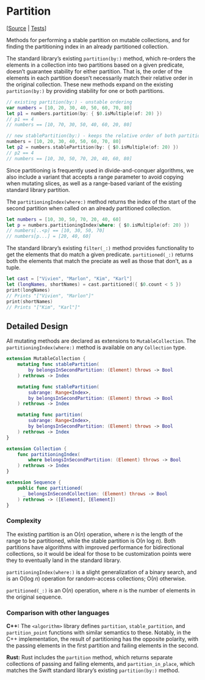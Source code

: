 # Partition

[[Source](https://github.com/apple/swift-algorithms/blob/main/Sources/Algorithms/Partition.swift) | 
 [Tests](https://github.com/apple/swift-algorithms/blob/main/Tests/SwiftAlgorithmsTests/PartitionTests.swift)]

Methods for performing a stable partition on mutable collections, and for 
finding the partitioning index in an already partitioned collection.

The standard library’s existing `partition(by:)` method, which re-orders the
elements in a collection into two partitions based on a given predicate, doesn’t
guarantee stability for either partition. That is, the order of the elements in
each partition doesn’t necessarily match their relative order in the original
collection. These new methods expand on the existing `partition(by:)` by
providing stability for one or both partitions.

```swift
// existing partition(by:) - unstable ordering
var numbers = [10, 20, 30, 40, 50, 60, 70, 80]
let p1 = numbers.partition(by: { $0.isMultiple(of: 20) })
// p1 == 4
// numbers == [10, 70, 30, 50, 40, 60, 20, 80]

// new stablePartition(by:) - keeps the relative order of both partitions
numbers = [10, 20, 30, 40, 50, 60, 70, 80]
let p2 = numbers.stablePartition(by: { $0.isMultiple(of: 20) })
// p2 == 4
// numbers == [10, 30, 50, 70, 20, 40, 60, 80]
```

Since partitioning is frequently used in divide-and-conquer algorithms, we also
include a variant that accepts a range parameter to avoid copying when mutating
slices, as well as a range-based variant of the existing standard library
partition.

The  `partitioningIndex(where:)` method returns the index of the start of the
second partition when called on an already partitioned collection.

```swift
let numbers = [10, 30, 50, 70, 20, 40, 60]
let p = numbers.partitioningIndex(where: { $0.isMultiple(of: 20) })
// numbers[..<p] == [10, 30, 50, 70]
// numbers[p...] = [20, 40, 60]
```

The standard library’s existing `filter(_:)` method provides functionality to
get the elements that do match a given predicate. `partitioned(_:)` returns
both the elements that match the preciate as well as those that don’t, as a
tuple.

```swift
let cast = ["Vivien", "Marlon", "Kim", "Karl"]
let (longNames, shortNames) = cast.partitioned({ $0.count < 5 })
print(longNames)
// Prints "["Vivien", "Marlon"]"
print(shortNames)
// Prints "["Kim", "Karl"]"
```

## Detailed Design

All mutating methods are declared as extensions to `MutableCollection`.
The `partitioningIndex(where:)` method is available on any `Collection` type.

```swift
extension MutableCollection {
    mutating func stablePartition(
        by belongsInSecondPartition: (Element) throws -> Bool
    ) rethrows -> Index

    mutating func stablePartition(
        subrange: Range<Index>,
        by belongsInSecondPartition: (Element) throws -> Bool
    ) rethrows -> Index

    mutating func partition(
        subrange: Range<Index>,
        by belongsInSecondPartition: (Element) throws -> Bool
    ) rethrows -> Index
}

extension Collection {
    func partitioningIndex(
        where belongsInSecondPartition: (Element) throws -> Bool
    ) rethrows -> Index
}

extension Sequence {
	public func partitioned(
	  _ belongsInSecondCollection: (Element) throws -> Bool
	) rethrows -> ([Element], [Element])
}
```

### Complexity

The existing partition is an O(_n_) operation, where _n_ is the length of the
range to be partitioned, while the stable partition is O(_n_ log _n_). Both
partitions have algorithms with improved performance for bidirectional
collections, so it would be ideal for those to be customization points were they
to eventually land in the standard library.

`partitioningIndex(where:)` is a slight generalization of a binary search, and
is an O(log _n_) operation for random-access collections; O(_n_) otherwise.

`partitioned(_:)` is an O(_n_) operation, where _n_ is the number of elements in
the original sequence.

### Comparison with other languages

**C++:** The `<algorithm>` library defines `partition`, `stable_partition`, and
`partition_point` functions with similar semantics to these. Notably, in the C++
implementation, the result of partitioning has the opposite polarity, with the
passing elements in the first partition and failing elements in the second.

**Rust:** Rust includes the `partition` method, which returns separate
collections of passing and failing elements, and `partition_in_place`, which
matches the Swift standard library’s existing `partition(by:)` method.
